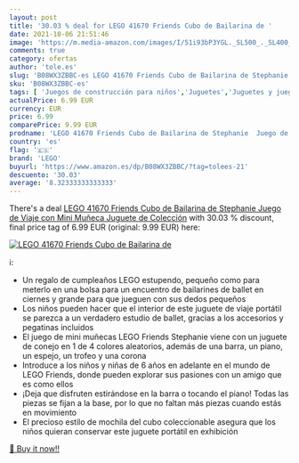 ```yaml
---
layout: post
title: '30.03 % deal for LEGO 41670 Friends Cubo de Bailarina de '
date: 2021-10-06 21:51:46
image: 'https://m.media-amazon.com/images/I/51i93bP3YGL._SL500_._SL400_.jpg'
comments: true
category: ofertas
author: 'tole.es'
slug: 'B08WX3ZBBC-es LEGO 41670 Friends Cubo de Bailarina de Stephanie Juego de...'
sku: 'B08WX3ZBBC-es'
tags: [ 'Juegos de construcción para niños','Juguetes','Juguetes y juegos','Muñecas y accesorios','lego', ]
actualPrice: 6.99 EUR
currency: EUR
price: 6.99
comparePrice: 9.99 EUR
prodname: 'LEGO 41670 Friends Cubo de Bailarina de Stephanie  Juego de Viaje con Mini Muñeca  Juguete de Colección'
country: 'es'
flag: '🇪🇸'
brand: 'LEGO'
buyurl: 'https://www.amazon.es/dp/B08WX3ZBBC/?tag=tolees-21'
descuento: '30.03'
average: '8.32333333333333'
---
```


There's a deal [LEGO 41670 Friends Cubo de Bailarina de Stephanie  Juego de Viaje con Mini Muñeca  Juguete de Colección](https://www.amazon.es/dp/B08WX3ZBBC/?tag=tolees-21)  with  30.03 % discount, final price tag of  6.99 EUR (original: 9.99 EUR) here:

[![LEGO 41670 Friends Cubo de Bailarina de ](https://m.media-amazon.com/images/I/51i93bP3YGL._SL500_._SL400_.jpg)](https://www.amazon.es/dp/B08WX3ZBBC/?tag=tolees-21)

ℹ️:

- Un regalo de cumpleaños LEGO estupendo, pequeño como para meterlo en una bolsa para un encuentro de bailarines de ballet en ciernes y grande para que jueguen con sus dedos pequeños
- Los niños pueden hacer que el interior de este juguete de viaje portátil se parezca a un verdadero estudio de ballet, gracias a los accesorios y pegatinas incluidos
- El juego de mini muñecas LEGO Friends Stephanie viene con un juguete de conejo en 1 de 4 colores aleatorios, además de una barra, un piano, un espejo, un trofeo y una corona
- Introduce a los niños y niñas de 6 años en adelante en el mundo de LEGO Friends, donde pueden explorar sus pasiones con un amigo que es como ellos
- ¡Deja que disfruten estirándose en la barra o tocando el piano! Todas las piezas se fijan a la base, por lo que no faltan más piezas cuando estás en movimiento
- El precioso estilo de mochila del cubo coleccionable asegura que los niños quieran conservar este juguete portátil en exhibición

[🛒 Buy it now!!](https://www.amazon.es/dp/B08WX3ZBBC/?tag=tolees-21)
